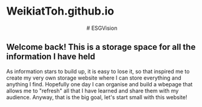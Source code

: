 # WeikiatToh.github.io
<center> # ESGVision  </center>


## Welcome back! This is a storage space for all the information I have held
As information stars to build up, it is easy to lose it, so that inspired me to create my very own storage website where I can store everything and anything I find. Hopefully one day I can organise and build a wbepage that allows me to "refresh" all that I have learned and share them with my audience. Anyway, that is the big goal, let's start small with this website!
